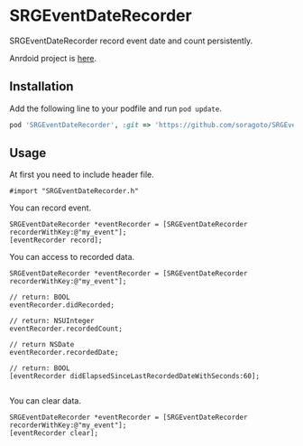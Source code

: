 SRGEventDateRecorder
===========

SRGEventDateRecorder record event date and count persistently.

Anrdoid project is [here](https://github.com/shoma2da/EventDateRecorder).

## Installation

Add the following line to your podfile and run `pod update`.
```ruby
pod 'SRGEventDateRecorder', :git => 'https://github.com/soragoto/SRGEventDateRecorder.git', :tag => '0.0.1'
```

## Usage

At first you need to include header file.
```objc
#import "SRGEventDateRecorder.h"
```

You can record event.
```objc
SRGEventDateRecorder *eventRecorder = [SRGEventDateRecorder recorderWithKey:@"my_event"];
[eventRecorder record];

```

You can access to recorded data.
```objc
SRGEventDateRecorder *eventRecorder = [SRGEventDateRecorder recorderWithKey:@"my_event"];

// return: BOOL
eventRecorder.didRecorded;

// return: NSUInteger
eventRecorder.recordedCount;

// return NSDate
eventRecorder.recordedDate;

// return: BOOL
[eventRecorder didElapsedSinceLastRecordedDateWithSeconds:60];
                    
```

You can clear data.
```objc
SRGEventDateRecorder *eventRecorder = [SRGEventDateRecorder recorderWithKey:@"my_event"];
[eventRecorder clear];
```


